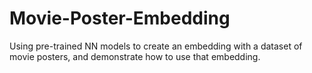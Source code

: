 # Movie-Poster-Embedding
Using pre-trained NN models to create an embedding with a dataset of movie posters, and demonstrate how to use that embedding.
